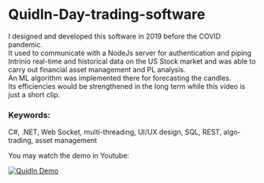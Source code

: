 # QuidIn-Day-trading-software
I designed and developed this software in 2019 before the COVID pandemic.<br>
It used to communicate with a NodeJs server for authentication and piping Intrinio real-time and historical data on the US Stock market and was able to carry out financial asset management and PL analysis.<br> 
An ML algorithm was implemented there for forecasting the candles. <br> 
Its efficiencies would be strengthened in the long term while this video is just a short clip.<br>

<h3>Keywords:</h3> 
C#, .NET, Web Socket, multi-threading, UI/UX design, SQL, REST, algo-trading, asset management <br>


You may watch the demo in Youtube:<br>

[![QuidIn Demo](https://github.com/mshadlou/QuidIn-Day-trading-software/blob/main/QuidIn.jpg)](https://youtu.be/uiuBvsJoAQY)
